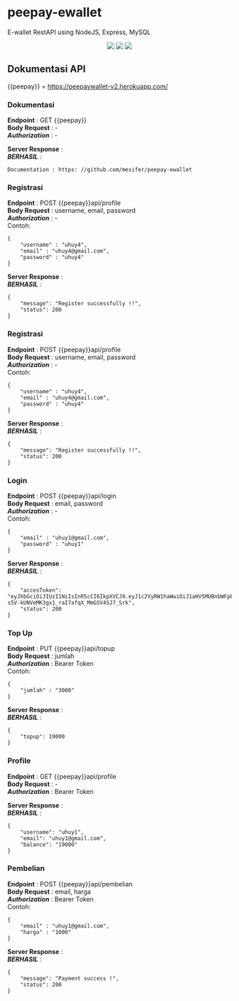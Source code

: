 # peepay-ewallet
E-wallet RestAPI using NodeJS, Express, MySQL

<p align="center">
    <img src="https://img.icons8.com/color/100/00000/mysql-logo.png"/>
    <img src="https://img.icons8.com/color/100/00000/javascript--v2.png"/>
    <img src="https://img.icons8.com/color/100/00000/nodejs.png"/>
</p>

## Dokumentasi API

{{peepay}} = https://peepaywallet-v2.herokuapp.com/

### Dokumentasi
**Endpoint**        : GET {{peepay}} <br>
**Body Request**    : - <br>
***Authorization*** : - <br>

**Server Response** : <br>
***BERHASIL*** :
```
Documentation : https: //github.com/mesifer/peepay-ewallet
```

### Registrasi
**Endpoint**        : POST {{peepay}}api/profile <br>
**Body Request**    : username, email, password <br>
***Authorization*** : -  <br>
Contoh:
```
{
    "username" : "uhuy4",
    "email" : "uhuy4@gmail.com",
    "password" : "uhuy4"
}
```

**Server Response** :  <br>
***BERHASIL*** :
```
{
    "message": "Register successfully !!",
    "status": 200
}
```

### Registrasi
**Endpoint**        : POST {{peepay}}api/profile <br>
**Body Request**    : username, email, password <br>
***Authorization*** : - <br>
Contoh:
```
{
    "username" : "uhuy4",
    "email" : "uhuy4@gmail.com",
    "password" : "uhuy4"
}
```

**Server Response** :  <br>
***BERHASIL*** : <br>
```
{
    "message": "Register successfully !!",
    "status": 200
}
```

### Login
**Endpoint**        : POST {{peepay}}api/login <br>
**Body Request**    : email, password <br>
***Authorization*** : - <br>
Contoh:
```
{
    "email" : "uhuy1@gmail.com",
    "password" : "uhuy1"
}
```

**Server Response** :  <br>
***BERHASIL*** :
```
{
    "accesToken": "eyJhbGciOiJIUzI1NiIsInR5cCI6IkpXVCJ9.eyJ1c2VyRW1haWwiOiJ1aHV5MUBnbWFpbC5jb20iLCJpYXQiOjE2NTUwOTI5MDgsImV4cCI6MTY1NTA5Mjk2OH0.zPEf-s5V-kUNVeMK3gx1_raI7afqX_MmGSV4SJ7_Srk",
    "status": 200
}
```

### Top Up
**Endpoint**        : PUT {{peepay}}api/topup <br>
**Body Request**    : jumlah <br>
***Authorization*** : Bearer Token  <br>
Contoh:
```
{
    "jumlah" : "3000"
}
```

**Server Response** :  <br>
***BERHASIL*** :
```
{
    "topup": 19000
}
```

### Profile
**Endpoint**        : GET {{peepay}}api/profile <br>
**Body Request**    : - <br>
***Authorization*** : Bearer Token  <br>


**Server Response** :  <br>
***BERHASIL*** :
```
{
    "username": "uhuy1",
    "email": "uhuy1@gmail.com",
    "balance": "19000"
}
```

### Pembelian
**Endpoint**        : POST {{peepay}}api/pembelian <br>
**Body Request**    : email, harga <br>
***Authorization*** : Bearer Token  <br>
Contoh:
```
{
    "email" : "uhuy1@gmail.com",
    "harga" : "1000"
}
```

**Server Response** :  <br>
***BERHASIL*** : 
```
{
    "message": "Payment success !",
    "status": 200
}
```
